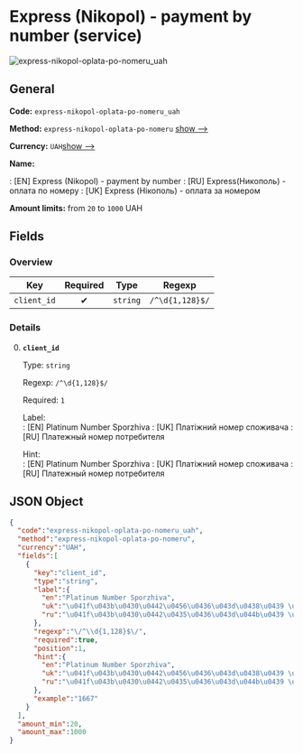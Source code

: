 
# Express (Nikopol) - payment by number (service) 
![express-nikopol-oplata-po-nomeru_uah](https://static.openfintech.io/payout_methods/express-nikopol-oplata-po-nomeru_uah/logo.svg?w=400&c=v0.59.26#w24)  

## General 
 
**Code:** `express-nikopol-oplata-po-nomeru_uah` 
 
**Method:** `express-nikopol-oplata-po-nomeru` 
[show -->](#) 
 
**Currency:** `UAH`[show -->](#) 
 
**Name:** 
 
:	[EN] Express (Nikopol) - payment by number 
:	[RU] Express(Никополь) - оплата по номеру 
:	[UK] Express (Нікополь) - оплата за номером 
 
**Amount limits:** from `20` to `1000` UAH 

## Fields 

### Overview 

|Key|Required|Type|Regexp| 
|:---:|:---:|:---:|:---:| 
|`client_id`|✔|`string`|`/^\d{1,128}$/`| 
 

### Details 
 
0. **`client_id`** 
 
	Type: `string` 
 
	Regexp: `/^\d{1,128}$/` 
 
	Required: `1` 
 
	Label:  
	: [EN] Platinum Number Sporzhiva 
	: [UK] Платіжний номер споживача 
	: [RU] Платежный номер потребителя 
 
	Hint:  
	: [EN] Platinum Number Sporzhiva 
	: [UK] Платіжний номер споживача 
	: [RU] Платежный номер потребителя 
 

## JSON Object 

```json
{
  "code":"express-nikopol-oplata-po-nomeru_uah",
  "method":"express-nikopol-oplata-po-nomeru",
  "currency":"UAH",
  "fields":[
    {
      "key":"client_id",
      "type":"string",
      "label":{
        "en":"Platinum Number Sporzhiva",
        "uk":"\u041f\u043b\u0430\u0442\u0456\u0436\u043d\u0438\u0439 \u043d\u043e\u043c\u0435\u0440 \u0441\u043f\u043e\u0436\u0438\u0432\u0430\u0447\u0430",
        "ru":"\u041f\u043b\u0430\u0442\u0435\u0436\u043d\u044b\u0439 \u043d\u043e\u043c\u0435\u0440 \u043f\u043e\u0442\u0440\u0435\u0431\u0438\u0442\u0435\u043b\u044f"
      },
      "regexp":"\/^\\d{1,128}$\/",
      "required":true,
      "position":1,
      "hint":{
        "en":"Platinum Number Sporzhiva",
        "uk":"\u041f\u043b\u0430\u0442\u0456\u0436\u043d\u0438\u0439 \u043d\u043e\u043c\u0435\u0440 \u0441\u043f\u043e\u0436\u0438\u0432\u0430\u0447\u0430",
        "ru":"\u041f\u043b\u0430\u0442\u0435\u0436\u043d\u044b\u0439 \u043d\u043e\u043c\u0435\u0440 \u043f\u043e\u0442\u0440\u0435\u0431\u0438\u0442\u0435\u043b\u044f"
      },
      "example":"1667"
    }
  ],
  "amount_min":20,
  "amount_max":1000
}
```  
